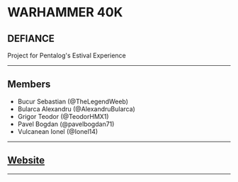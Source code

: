 # WARHAMMER 40K
## DEFIANCE

Project for Pentalog's Estival Experience

------------------------------------------

## Members

* Bucur Sebastian  (@TheLegendWeeb)  
* Bularca Alexandru (@AlexandruBularca)  
* Grigor Teodor (@TeodorHMX1)  
* Pavel Bogdan (@pavelbogdan71)  
* Vulcanean Ionel  (@Ionel14)

------------------------------------------

## [Website](https://thelegendweeb.github.io/EE-Warhammer-game/)

------------------------------------------
